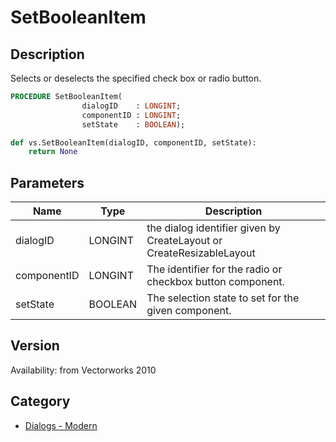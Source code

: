 # SetBooleanItem

## Description
Selects or deselects the specified check box or radio button.

```pascal
PROCEDURE SetBooleanItem(
				dialogID    : LONGINT;
				componentID : LONGINT;
				setState    : BOOLEAN);
```

```python
def vs.SetBooleanItem(dialogID, componentID, setState):
    return None
```

## Parameters
|Name|Type|Description|
|---|---|---|
|dialogID|LONGINT|the dialog identifier given by CreateLayout or CreateResizableLayout|
|componentID|LONGINT|The identifier for the radio or checkbox button component.|
|setState|BOOLEAN|The selection state to set for the given component.|

## Version
Availability: from Vectorworks 2010

## Category
* [Dialogs - Modern](../Categories/Dialogs%20-%20Modern.md)
